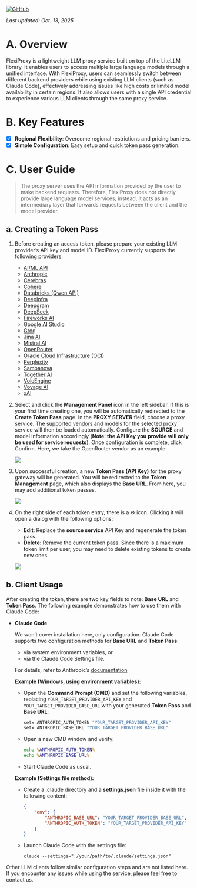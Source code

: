 [![GitHub](https://img.shields.io/badge/GitHub-0.8.1-blue?logo=github)](https://github.com/SanChai20/Flexi-Proxy)

*Last updated: Oct. 13, 2025*

# A. Overview

FlexiProxy is a lightweight LLM proxy service built on top of the LiteLLM library. It enables users to access multiple large language models through a unified interface. With FlexiProxy, users can seamlessly switch between different backend providers while using existing LLM clients (such as Claude Code), effectively addressing issues like high costs or limited model availability in certain regions. It also allows users with a single API credential to experience various LLM clients through the same proxy service.

# B. Key Features

- [x] **Regional Flexibility**: Overcome regional restrictions and pricing barriers.
- [x] **Simple Configuration**: Easy setup and quick token pass generation.

# C. User Guide

> The proxy server uses the API information provided by the user to make backend requests. Therefore, FlexiProxy does not directly provide large language model services; instead, it acts as an intermediary layer that forwards requests between the client and the model provider.

## a. Creating a Token Pass

1. Before creating an access token, please prepare your existing LLM provider’s API key and model ID. FlexiProxy currently supports the following providers:

   - [AI/ML API](https://aimlapi.com/)
   - [Anthropic](https://anthropic.com/)
   - [Cerebras](https://cerebras.ai/)
   - [Cohere](https://cohere.com/)
   - [Databricks (Qwen API)](https://databricks.com/)
   - [DeepInfra](https://deepinfra.com/)
   - [Deepgram](https://deepgram.com/)
   - [DeepSeek](https://deepseek.com/)
   - [Fireworks AI](https://fireworks.ai/)
   - [Google AI Studio](https://aistudio.google.com/)
   - [Groq](https://groq.com/)
   - [Jina AI](https://jina.ai/)
   - [Mistral AI](https://mistral.ai/)
   - [OpenRouter](https://openrouter.ai/)
   - [Oracle Cloud Infrastructure (OCI)](https://oracle.com/cloud/)
   - [Perplexity](https://perplexity.ai/)
   - [Sambanova](https://sambanova.ai/)
   - [Together AI](https://together.ai/)
   - [VolcEngine](https://volcengine.com/)
   - [Voyage AI](https://voyageai.com/)
   - [xAI](https://x.ai/)


2. Select and click the **Management Panel** icon in the left sidebar. If this is your first time creating one, you will be automatically redirected to the **Create Token Pass** page. In the **PROXY SERVER** field, choose a proxy service. The supported vendors and models for the selected proxy service will then be loaded automatically. Configure the **SOURCE** and model information accordingly (**Note: the API Key you provide will only be used for service requests**). Once configuration is complete, click Confirm. Here, we take the OpenRouter vendor as an example:

    ![](https://flexiproxy.com/screenshots/en/create.PNG)

3. Upon successful creation, a new **Token Pass (API Key)** for the proxy gateway will be generated. You will be redirected to the **Token Management** page, which also displays the **Base URL**. From here, you may add additional token passes.
   
    ![](https://flexiproxy.com/screenshots/en/manage.PNG)


4. On the right side of each token entry, there is a ⚙ icon. Clicking it will open a dialog with the following options:

   - **Edit**: Replace the **source service** API Key and regenerate the token pass.
   - **Delete**: Remove the current token pass. Since there is a maximum token limit per user, you may need to delete existing tokens to create new ones.

    ![](https://flexiproxy.com/screenshots/en/modify.PNG)

## b. Client Usage

After creating the token, there are two key fields to note: **Base URL** and **Token Pass**. The following example demonstrates how to use them with Claude Code:

- **Claude Code**

    We won’t cover installation here, only configuration. Claude Code supports two configuration methods for **Base URL** and **Token Pass**:

    - via system environment variables, or
    - via the Claude Code Settings file.

    For details, refer to Anthropic’s [documentation](https://docs.anthropic.com/en/docs/claude-code/llm-gateway#litellm-configuration)

    **Example (Windows, using environment variables):**
    - Open the **Command Prompt (CMD)** and set the following variables, replacing `YOUR_TARGET_PROVIDER_API_KEY` and `YOUR_TARGET_PROVIDER_BASE_URL` with your generated **Token Pass** and **Base URL**:
        ```cmd
        setx ANTHROPIC_AUTH_TOKEN "YOUR_TARGET_PROVIDER_API_KEY"
        setx ANTHROPIC_BASE_URL "YOUR_TARGET_PROVIDER_BASE_URL"
        ```
    - Open a new CMD window and verify:
        ```cmd
        echo %ANTHROPIC_AUTH_TOKEN%
        echo %ANTHROPIC_BASE_URL%
        ```
    - Start Claude Code as usual.

    **Example (Settings file method):**

    - Create a .claude directory and a **settings.json** file inside it with the following content:
        ```json
        {
            "env": {
                "ANTHROPIC_BASE_URL": "YOUR_TARGET_PROVIDER_BASE_URL",
                "ANTHROPIC_AUTH_TOKEN": "YOUR_TARGET_PROVIDER_API_KEY"
            }
        }
        ```
    - Launch Claude Code with the settings file:
        ```
        claude --settings="./your/path/to/.claude/settings.json"
        ```

Other LLM clients follow similar configuration steps and are not listed here. If you encounter any issues while using the service, please feel free to contact us.